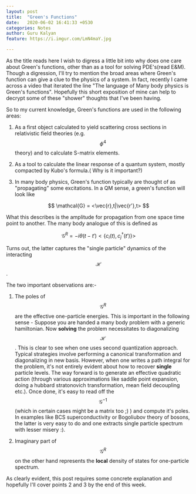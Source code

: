 ```yaml
---
layout: post
title:  "Green's Functions"
date:   2020-06-02 16:41:33 +0530
categories: Notes
author: Guru Kalyan
feature: https://i.imgur.com/LmN4maY.jpg

---
```



As the title reads here I wish to digress a little bit into why does one care about Green's functions, other than as a tool for solving PDE's(read E&M).
Though a digression, I'll try to mention the broad areas where Green's function
can give a clue to the physics of a system. In fact, recently I came across a
video that iterated the line "The language of Many body physics is Green's functions".
Hopefully this short exposition of mine can help to decrypt some of these "shower"
thoughts that I've been having.

So to my current knowledge, Green's functions are used in the following areas:

1. As a first object calculated to yield scattering cross sections in relativistic field theories (e.g. $$ \phi^4 $$ theory) and to calculate S-matrix elements.

2. As a tool to calculate the linear response of a quantum system, mostly
compacted by Kubo's formula.( Why is it important?)

3. In many body physics, Green's function typically are thought of as "propagating" some excitations.
In a QM sense, a green's function will look like

$$ \mathcal{G} = <\vec{r},t|\vec{r'},t> $$

What this describes is the amplitude for propagation from one space time point to another. The many body analogue of this is defined as

$$ \mathcal{G}^{R} = -i\theta(t-t') <\{c_i(t), {c}^{\dagger}_j(t') \}> $$

Turns out, the latter captures the "single particle" dynamics of the interacting $$ \mathcal{H}$$.

The two important observations are:-

1. The poles of $$\mathcal{G}^{R}$$ are the effective one-particle energies.
This is important in the following sense - Suppose you are handed a many body problem with a generic hamiltonian. Now **solving** the problem necessitates to diagonalizing $$\mathcal{H}$$. This is clear to see when one uses second quantization approach. Typical strategies involve performing a canonical transformation and diagonalizing in new basis. However, when one writes a path integral for the problem, it's not entirely evident about how to recover **single** particle levels. The way forward is to generate an effective quadratic action (through various approximations like saddle point expansion, doing a hubbard stratonovich transformation, mean field decoupling etc.). Once done, it's easy to read off the $$\mathcal{G}^{-1}$$ (which in certain cases might be a matrix too ;) ) and compute it's poles. In examples like BCS superconductivity or Bogoliubov theory of bosons, the latter is very easy to do and one extracts single
particle spectrum with lesser misery :).

2. Imaginary part of  $$\mathcal{G}^{R}$$ on the other hand represents the **local** density of states for one-particle spectrum.

As clearly evident, this post requires some concrete explanation and hopefully
I'll cover points 2 and 3 by the end of this week.
